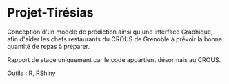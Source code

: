# Projet-Tirésias

Conception d'un modèle de prédiction ainsi qu'une interface Graphique, afin d'aider les chefs restaurants du CROUS de Grenoble à prévoir la bonne quantité de repas à préparer.

Rapport de stage uniquement car le code appartient désormais au CROUS. 

Outils : R, RShiny 
